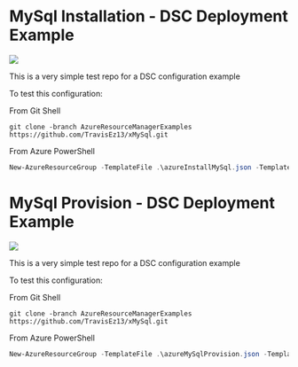 # MySql Installation - DSC Deployment Example

<!-- as of 5/2015 GitHub Flavored Markdown does not allow the target attribute, 
     using the workaround of directly using HTML -->
<a href="https://portal.azure.com/#create/Microsoft.Template/uri/https%3A%2F%2Fraw.githubusercontent.com%2FTravisEz13%2FxMySql%2FAzureResourceManagerExamples%2FExamples%2FAzure%2FazureInstallMySql.json" target="_blank">
<img src="http://azuredeploy.net/deploybutton.png" />
</a>

This is a very simple test repo for a DSC configuration example

To test this configuration:

From Git Shell
```
git clone -branch AzureResourceManagerExamples https://github.com/TravisEz13/xMySql.git
```
From Azure PowerShell
```PowerShell
New-AzureResourceGroup -TemplateFile .\azureInstallMySql.json -TemplateParameterFile .\azureInstallMySql.parameters.json -Name TestDSC -Location WestUS -locationFromTemplate 'West US'
```

# MySql Provision - DSC Deployment Example

<!-- as of 5/2015 GitHub Flavored Markdown does not allow the target attribute, 
     using the workaround of directly using HTML -->
<a href="https://portal.azure.com/#create/Microsoft.Template/uri/https%3A%2F%2Fraw.githubusercontent.com%2FTravisEz13%2FxMySql%2FAzureResourceManagerExamples%2FExamples%2FAzure%2FazureMySqlProvision.json" target="_blank">
<img src="http://azuredeploy.net/deploybutton.png" />
</a>

This is a very simple test repo for a DSC configuration example

To test this configuration:

From Git Shell
```
git clone -branch AzureResourceManagerExamples https://github.com/TravisEz13/xMySql.git
```
From Azure PowerShell
```PowerShell
New-AzureResourceGroup -TemplateFile .\azureMySqlProvision.json -TemplateParameterFile <tbd>.parameters.json -Name TestDSC -Location WestUS -locationFromTemplate 'West US'
```
